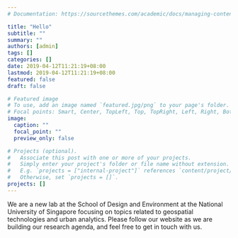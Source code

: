 ```yaml
---
# Documentation: https://sourcethemes.com/academic/docs/managing-content/

title: "Hello"
subtitle: ""
summary: ""
authors: [admin]
tags: []
categories: []
date: 2019-04-12T11:21:19+08:00
lastmod: 2019-04-12T11:21:19+08:00
featured: false
draft: false

# Featured image
# To use, add an image named `featured.jpg/png` to your page's folder.
# Focal points: Smart, Center, TopLeft, Top, TopRight, Left, Right, BottomLeft, Bottom, BottomRight.
image:
  caption: ""
  focal_point: ""
  preview_only: false

# Projects (optional).
#   Associate this post with one or more of your projects.
#   Simply enter your project's folder or file name without extension.
#   E.g. `projects = ["internal-project"]` references `content/project/deep-learning/index.md`.
#   Otherwise, set `projects = []`.
projects: []
---
```

We are a new lab at the School of Design and Environment at the National University of Singapore focusing on topics related to geospatial technologies and urban analytics.
Please follow our website as we are building our research agenda, and feel free to get in touch with us.
